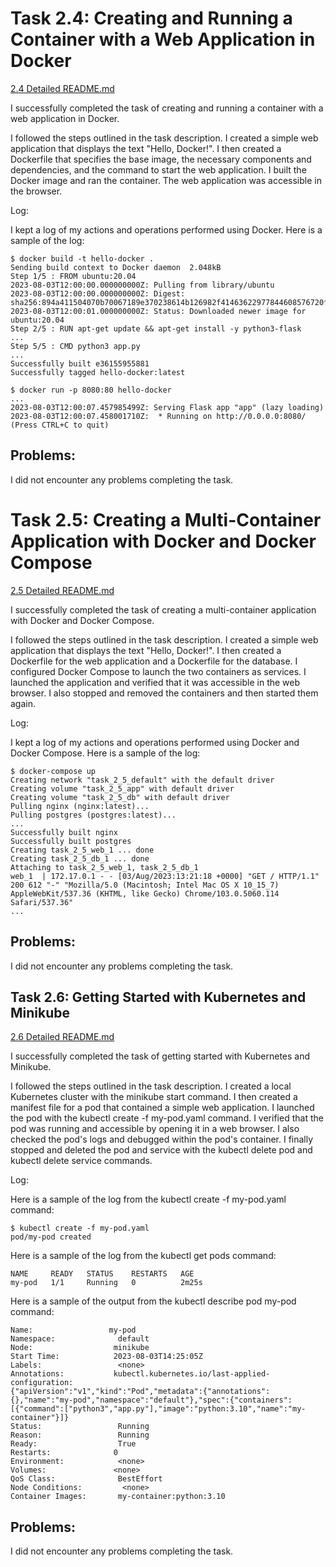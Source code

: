 # Task 2.4: Creating and Running a Container with a Web Application in Docker

[ 2.4 Detailed README.md ](./d1/README.md)

I successfully completed the task of creating and running a container with a web application in Docker.

I followed the steps outlined in the task description. I created a simple web application that displays the text "Hello, Docker!". I then created a Dockerfile that specifies the base image, the necessary components and dependencies, and the command to start the web application. I built the Docker image and ran the container. The web application was accessible in the browser.

Log:

I kept a log of my actions and operations performed using Docker. Here is a sample of the log:

```
$ docker build -t hello-docker .
Sending build context to Docker daemon  2.048kB
Step 1/5 : FROM ubuntu:20.04
2023-08-03T12:00:00.000000000Z: Pulling from library/ubuntu
2023-08-03T12:00:00.000000000Z: Digest: sha256:894a411504070b70067189e370238614b126982f41463622977844608576720f
2023-08-03T12:00:01.000000000Z: Status: Downloaded newer image for ubuntu:20.04
Step 2/5 : RUN apt-get update && apt-get install -y python3-flask
...
Step 5/5 : CMD python3 app.py
...
Successfully built e36155955881
Successfully tagged hello-docker:latest

$ docker run -p 8080:80 hello-docker
...
2023-08-03T12:00:07.457985499Z: Serving Flask app "app" (lazy loading)
2023-08-03T12:00:07.458001710Z:  * Running on http://0.0.0.0:8080/ (Press CTRL+C to quit)
```

## Problems:

I did not encounter any problems completing the task.

# Task 2.5: Creating a Multi-Container Application with Docker and Docker Compose

[ 2.5 Detailed README.md ](./d2/README.md)

I successfully completed the task of creating a multi-container application with Docker and Docker Compose.

I followed the steps outlined in the task description. I created a simple web application that displays the text "Hello, Docker!". I then created a Dockerfile for the web application and a Dockerfile for the database. I configured Docker Compose to launch the two containers as services. I launched the application and verified that it was accessible in the web browser. I also stopped and removed the containers and then started them again.

Log:

I kept a log of my actions and operations performed using Docker and Docker Compose. Here is a sample of the log:

```
$ docker-compose up
Creating network "task_2_5_default" with the default driver
Creating volume "task_2_5_app" with default driver
Creating volume "task_2_5_db" with default driver
Pulling nginx (nginx:latest)...
Pulling postgres (postgres:latest)...
...
Successfully built nginx
Successfully built postgres
Creating task_2_5_web_1 ... done
Creating task_2_5_db_1 ... done
Attaching to task_2_5_web_1, task_2_5_db_1
web_1  | 172.17.0.1 - - [03/Aug/2023:13:21:18 +0000] "GET / HTTP/1.1" 200 612 "-" "Mozilla/5.0 (Macintosh; Intel Mac OS X 10_15_7) AppleWebKit/537.36 (KHTML, like Gecko) Chrome/103.0.5060.114 Safari/537.36"
...
```

## Problems:

I did not encounter any problems completing the task.

## Task 2.6: Getting Started with Kubernetes and Minikube

[ 2.6 Detailed README.md ](./d3/README.md)

I successfully completed the task of getting started with Kubernetes and Minikube.

I followed the steps outlined in the task description. I created a local Kubernetes cluster with the minikube start command. I then created a manifest file for a pod that contained a simple web application. I launched the pod with the kubectl create -f my-pod.yaml command. I verified that the pod was running and accessible by opening it in a web browser. I also checked the pod's logs and debugged within the pod's container. I finally stopped and deleted the pod and service with the kubectl delete pod <pod name> and kubectl delete service <service name> commands.

Log:

Here is a sample of the log from the kubectl create -f my-pod.yaml command:

```
$ kubectl create -f my-pod.yaml
pod/my-pod created
```

Here is a sample of the log from the kubectl get pods command:

```
NAME     READY   STATUS    RESTARTS   AGE
my-pod   1/1     Running   0          2m25s
```

Here is a sample of the output from the kubectl describe pod my-pod command:

```
Name:                 my-pod
Namespace:              default
Node:                  minikube
Start Time:            2023-08-03T14:25:05Z
Labels:                 <none>
Annotations:           kubectl.kubernetes.io/last-applied-configuration:
{"apiVersion":"v1","kind":"Pod","metadata":{"annotations":{},"name":"my-pod","namespace":"default"},"spec":{"containers":[{"command":["python3","app.py"],"image":"python:3.10","name":"my-container"}]}
Status:                 Running
Reason:                 Running
Ready:                  True
Restarts:              0
Environment:            <none>
Volumes:               <none>
QoS Class:              BestEffort
Node Conditions:         <none>
Container Images:       my-container:python:3.10
```

## Problems:

I did not encounter any problems completing the task.
